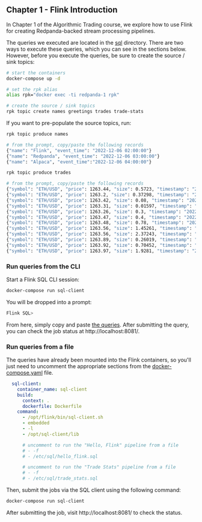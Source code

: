 ## Chapter 1 - Flink Introduction
In Chapter 1 of the Algorithmic Trading course, we explore how to use Flink for creating Redpanda-backed stream processing pipelines.

The queries we executed are located in the [sql][sql] directory. There are two ways to execute these queries, which you can see in the sections below. However, before you execute the queries, be sure to create the source / sink topics:

```sh
# start the containers
docker-compose up -d

# set the rpk alias
alias rpk="docker exec -ti redpanda-1 rpk"

# create the source / sink topics
rpk topic create names greetings trades trade-stats
```

If you want to pre-populate the source topics, run:

```sh
rpk topic produce names

# from the prompt, copy/paste the following records
{"name": "Flink", "event_time": "2022-12-06 02:00:00"}
{"name": "Redpanda", "event_time": "2022-12-06 03:00:00"}
{"name": "Alpaca", "event_time":"2022-12-06 04:00:00"}
```

```sh
rpk topic produce trades

# from the prompt, copy/paste the following records
{"symbol": "ETH/USD", "price": 1263.44, "size": 0.5723, "timestamp": "2022-12-06 01:58:46.924000+00:00"}
{"symbol": "ETH/USD", "price": 1263.2, "size": 0.37298, "timestamp": "2022-12-06 01:58:46.924000+00:00"}
{"symbol": "ETH/USD", "price": 1263.42, "size": 0.08, "timestamp": "2022-12-06 01:59:55.040000+00:00"}
{"symbol": "ETH/USD", "price": 1263.31, "size": 0.01597, "timestamp": "2022-12-06 02:01:03.077000+00:00"}
{"symbol": "ETH/USD", "price": 1263.26, "size": 0.3, "timestamp": "2022-12-06 02:01:05.632000+00:00"}
{"symbol": "ETH/USD", "price": 1263.47, "size": 0.4, "timestamp": "2022-12-06 02:01:38.093000+00:00"}
{"symbol": "ETH/USD", "price": 1263.48, "size": 0.78, "timestamp": "2022-12-06 02:01:38.093000+00:00"}
{"symbol": "ETH/USD", "price": 1263.56, "size": 1.45261, "timestamp": "2022-12-06 02:01:38.093000+00:00"}
{"symbol": "ETH/USD", "price": 1263.56, "size": 2.37243, "timestamp": "2022-12-06 02:01:40.091000+00:00"}
{"symbol": "ETH/USD", "price": 1263.89, "size": 0.26019, "timestamp": "2022-12-06 02:01:40.091000+00:00"}
{"symbol": "ETH/USD", "price": 1263.92, "size": 0.70452, "timestamp": "2022-12-06 02:01:41.091000+00:00"}
{"symbol": "ETH/USD", "price": 1263.97, "size": 1.9281, "timestamp": "2022-12-06 02:01:41.091000+00:00"}
```

### Run queries from the CLI
Start a Flink SQL CLI session:

```sh
docker-compose run sql-client
```

You will be dropped into a prompt:

```sql
Flink SQL>
```

From here, simply copy and paste [the queries][sql]. After submitting the query, you can check the job status at http://localhost:8081/.

### Run queries from a file
The queries have already been mounted into the Flink containers, so you'll just need to uncomment the appropriate sections from the [docker-compose.yaml][docker-compose] file.

```yaml
  sql-client:
    container_name: sql-client
    build:
      context: .
      dockerfile: Dockerfile
    command:
      - /opt/flink/bin/sql-client.sh
      - embedded
      - -l
      - /opt/sql-client/lib

      # uncomment to run the "Hello, Flink" pipeline from a file
      # - -f
      # - /etc/sql/hello_flink.sql

      # uncomment to run the "Trade Stats" pipeline from a file
      # - -f
      # - /etc/sql/trade_stats.sql
```

Then, submit the jobs via the SQL client using the following command:

```sh
docker-compose run sql-client
```

After submitting the job, visit http://localhost:8081/ to check the status.

[sql]: sql
[docker-compose]: docker-compose.yaml
